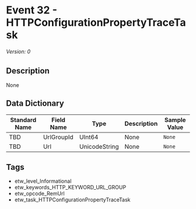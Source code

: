 # Event 32 - HTTPConfigurationPropertyTraceTask
###### Version: 0

## Description
None

## Data Dictionary
|Standard Name|Field Name|Type|Description|Sample Value|
|---|---|---|---|---|
|TBD|UrlGroupId|UInt64|None|`None`|
|TBD|Url|UnicodeString|None|`None`|

## Tags
* etw_level_Informational
* etw_keywords_HTTP_KEYWORD_URL_GROUP
* etw_opcode_RemUrl
* etw_task_HTTPConfigurationPropertyTraceTask
